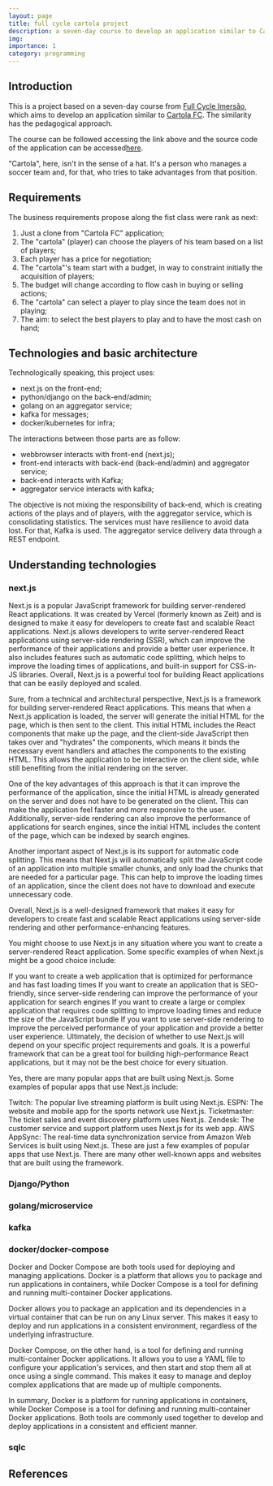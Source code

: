 ```yaml
---
layout: page
title: full cycle cartola project
description: a seven-day course to develop an application similar to Cartola FC.
img: 
importance: 1
category: programming
---
```

## Introduction

This is a project based on a seven-day course from [Full Cycle Imersão](imersao.fullcycle.com.br), which aims to develop an application similar to [Cartola FC](https://ge.globo.com/cartola/). The similarity has the pedagogical approach.

The course can be followed accessing the link above and the source code of the application can be accessed[here](https://github.com/devfullcycle/imersao11).

"Cartola", here, isn't in the sense of a hat. It's a person who manages a soccer team and, for that, who tries to take advantages from that position.

## Requirements

The business requirements propose along the fist class were rank as next:

1. Just a clone from "Cartola FC" application;
2. The "cartola" (player) can choose the players of his team based on a list of players;
3. Each player has a price for negotiation;
4. The "cartola"'s team start with a budget, in way to constraint initially the acquisition of players;
5. The budget will change according to flow cash in buying or selling actions;
6. The "cartola" can select a player to play since the team does not in playing;
7. The aim: to select the best players to play and to have the most cash on hand;

## Technologies and basic architecture

Technologically speaking, this project uses:

* next.js on the front-end;
* python/django on the back-end/admin;
* golang on an aggregator service;
* kafka for messages;
* docker/kubernetes for infra;

The interactions between those parts are as follow:

* webbrowser interacts with front-end (next.js);
* front-end interacts with back-end (back-end/admin) and aggregator service;
* back-end interacts with Kafka;
* aggregator service interacts with kafka;

The objective is not mixing the responsibility of back-end, which is creating actions of the plays and of players, with the aggregator service, which is consolidating statistics. The services must have resilience to avoid data lost. For that, Kafka is used. The aggregator service delivery data through a REST endpoint.

## Understanding technologies

### next.js

Next.js is a popular JavaScript framework for building server-rendered React applications. It was created by Vercel (formerly known as Zeit) and is designed to make it easy for developers to create fast and scalable React applications. Next.js allows developers to write server-rendered React applications using server-side rendering (SSR), which can improve the performance of their applications and provide a better user experience. It also includes features such as automatic code splitting, which helps to improve the loading times of applications, and built-in support for CSS-in-JS libraries. Overall, Next.js is a powerful tool for building React applications that can be easily deployed and scaled.

Sure, from a technical and architectural perspective, Next.js is a framework for building server-rendered React applications. This means that when a Next.js application is loaded, the server will generate the initial HTML for the page, which is then sent to the client. This initial HTML includes the React components that make up the page, and the client-side JavaScript then takes over and "hydrates" the components, which means it binds the necessary event handlers and attaches the components to the existing HTML. This allows the application to be interactive on the client side, while still benefiting from the initial rendering on the server.

One of the key advantages of this approach is that it can improve the performance of the application, since the initial HTML is already generated on the server and does not have to be generated on the client. This can make the application feel faster and more responsive to the user. Additionally, server-side rendering can also improve the performance of applications for search engines, since the initial HTML includes the content of the page, which can be indexed by search engines.

Another important aspect of Next.js is its support for automatic code splitting. This means that Next.js will automatically split the JavaScript code of an application into multiple smaller chunks, and only load the chunks that are needed for a particular page. This can help to improve the loading times of an application, since the client does not have to download and execute unnecessary code.

Overall, Next.js is a well-designed framework that makes it easy for developers to create fast and scalable React applications using server-side rendering and other performance-enhancing features.

You might choose to use Next.js in any situation where you want to create a server-rendered React application. Some specific examples of when Next.js might be a good choice include:

If you want to create a web application that is optimized for performance and has fast loading times
If you want to create an application that is SEO-friendly, since server-side rendering can improve the performance of your application for search engines
If you want to create a large or complex application that requires code splitting to improve loading times and reduce the size of the JavaScript bundle
If you want to use server-side rendering to improve the perceived performance of your application and provide a better user experience.
Ultimately, the decision of whether to use Next.js will depend on your specific project requirements and goals. It is a powerful framework that can be a great tool for building high-performance React applications, but it may not be the best choice for every situation.

Yes, there are many popular apps that are built using Next.js. Some examples of popular apps that use Next.js include:

Twitch: The popular live streaming platform is built using Next.js.
ESPN: The website and mobile app for the sports network use Next.js.
Ticketmaster: The ticket sales and event discovery platform uses Next.js.
Zendesk: The customer service and support platform uses Next.js for its web app.
AWS AppSync: The real-time data synchronization service from Amazon Web Services is built using Next.js.
These are just a few examples of popular apps that use Next.js. There are many other well-known apps and websites that are built using the framework.

### Django/Python

### golang/microservice

### kafka

### docker/docker-compose

Docker and Docker Compose are both tools used for deploying and managing applications. Docker is a platform that allows you to package and run applications in containers, while Docker Compose is a tool for defining and running multi-container Docker applications.

Docker allows you to package an application and its dependencies in a virtual container that can be run on any Linux server. This makes it easy to deploy and run applications in a consistent environment, regardless of the underlying infrastructure.

Docker Compose, on the other hand, is a tool for defining and running multi-container Docker applications. It allows you to use a YAML file to configure your application's services, and then start and stop them all at once using a single command. This makes it easy to manage and deploy complex applications that are made up of multiple components.

In summary, Docker is a platform for running applications in containers, while Docker Compose is a tool for defining and running multi-container Docker applications. Both tools are commonly used together to develop and deploy applications in a consistent and efficient manner.

### sqlc

## References

